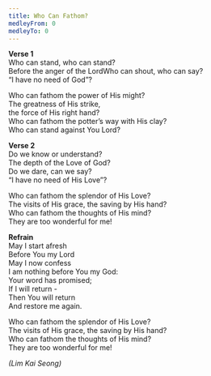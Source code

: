 ```yaml
---
title: Who Can Fathom?
medleyFrom: 0
medleyTo: 0
---
```


**Verse 1**  
Who can stand, who can stand?  
Before the anger of the LordWho can shout, who can say?  
“I have no need of God”?

Who can fathom the power of His might?  
The greatness of His strike,  
the force of His right hand?  
Who can fathom the potter’s way with His clay?  
Who can stand against You Lord?

**Verse 2**  
Do we know or understand?  
The depth of the Love of God?  
Do we dare, can we say?  
“I have no need of His Love”?

Who can fathom the splendor of His Love?  
The visits of His grace, the saving by His hand?  
Who can fathom the thoughts of His mind?  
They are too wonderful for me!

**Refrain**  
May I start afresh  
Before You my Lord  
May I now confess  
I am nothing before You my God:  
Your word has promised;  
If I will return -  
Then You will return  
And restore me again.

Who can fathom the splendor of His Love?  
The visits of His grace, the saving by His hand?  
Who can fathom the thoughts of His mind?  
They are too wonderful for me!

_(Lim Kai Seong)_
